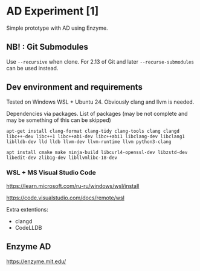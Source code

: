 # AD Experiment [1]

Simple prototype with AD using Enzyme.

## NB! : Git Submodules 
Use `--recursive` when clone.
For 2.13 of Git and later `--recurse-submodules` can be used instead.

## Dev environment and requirements
Tested on Windows WSL + Ubuntu 24.
Obviously clang and llvm is needed.

Dependencies via packages. List of packages (may be not complete and may be something of this can be skipped)

    apt-get install clang-format clang-tidy clang-tools clang clangd libc++-dev libc++1 libc++abi-dev libc++abi1 libclang-dev libclang1 liblldb-dev lld lldb llvm-dev llvm-runtime llvm python3-clang

    apt install cmake make ninja-build libcurl4-openssl-dev libzstd-dev libedit-dev zlib1g-dev libllvmlibc-18-dev

### WSL + MS Visual Studio Code

https://learn.microsoft.com/ru-ru/windows/wsl/install

https://code.visualstudio.com/docs/remote/wsl


Extra extentions:
* clangd
* CodeLLDB

## Enzyme AD
https://enzyme.mit.edu/ 

